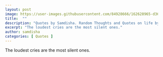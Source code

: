 ```yaml
---
layout: post
image: https://user-images.githubusercontent.com/84928666/162628965-d362f4d3-524b-4dc3-9769-e2a188253b4c.jpg
title:  ""
description: "Quotes by Samdisha. Random Thoughts and Quotes on life by Samdisha Khunger."
excerpt: "The loudest cries are the most silent ones."
author: samdisha
categories: [ Quotes ]
---
```


The loudest cries are the most silent ones.

